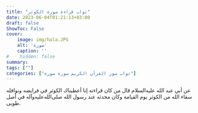 ```yaml
---
title: "ثواب قراءة سورة الكوثر"
date: 2023-06-04T01:21:13+03:00
draft: false
ShowToc: False
cover:
    image: img/hala.JPG
    alt: 'صورة'
    caption: ''
#    hidden: false
summary: 
tags: [""]
categories: ["ثواب سور القرآن الكريم سورة سورة"]
---
```

عن أبي عبد الله عليه‌السلام قال من كان قراءته إنا أعطيناك الكوثر في فرايضه 
ونوافله سقاء الله من الكوثر يوم القيامة وكان محدثه عند رسول الله صلى‌الله‌عليه‌وآله
في أصل طوبى.

